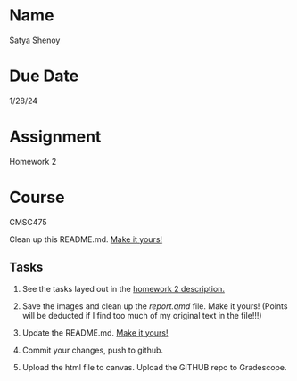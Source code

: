
# Name
Satya Shenoy
# Due Date 
1/28/24
# Assignment 
Homework 2
# Course 
CMSC475

Clean up this README.md.  [Make it yours!](https://www.freecodecamp.org/news/how-to-write-a-good-readme-file/)

## Tasks

1. See the tasks layed out in the [homework 2 description.](https://virginiacommonwealth.instructure.com/courses/93957/assignments/853465?module_item_id=3241439)

2. Save the images and clean up the *report.qmd* file. Make it yours! (Points will be deducted if I find too much of my original text in the file!!!)

3. Update the README.md.  [Make it yours!](https://www.freecodecamp.org/news/how-to-write-a-good-readme-file/)

4. Commit your changes, push to github.

5. Upload the html file to canvas. Upload the GITHUB repo to Gradescope.

